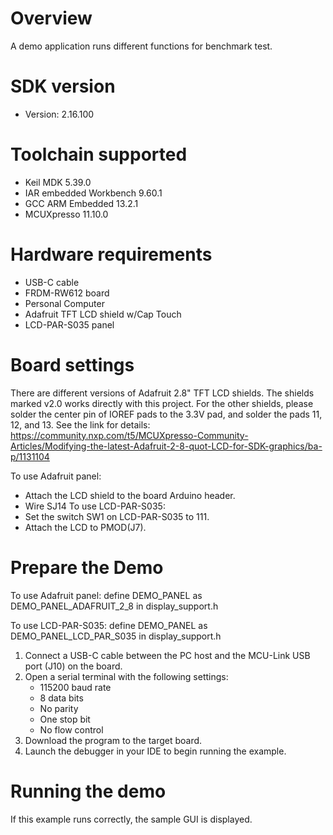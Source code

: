 Overview
========
A demo application runs different functions for benchmark test.

SDK version
===========
- Version: 2.16.100

Toolchain supported
===================
- Keil MDK  5.39.0
- IAR embedded Workbench  9.60.1
- GCC ARM Embedded  13.2.1
- MCUXpresso  11.10.0

Hardware requirements
=====================
- USB-C cable
- FRDM-RW612 board
- Personal Computer
- Adafruit TFT LCD shield w/Cap Touch
- LCD-PAR-S035 panel

Board settings
==============
There are different versions of Adafruit 2.8" TFT LCD shields. The shields marked
v2.0 works directly with this project. For the other shields, please solder
the center pin of IOREF pads to the 3.3V pad, and solder the pads 11, 12, and 13.
See the link for details:
https://community.nxp.com/t5/MCUXpresso-Community-Articles/Modifying-the-latest-Adafruit-2-8-quot-LCD-for-SDK-graphics/ba-p/1131104

To use Adafruit panel:
- Attach the LCD shield to the board Arduino header.
- Wire SJ14
To use LCD-PAR-S035:
- Set the switch SW1 on LCD-PAR-S035 to 111.
- Attach the LCD to PMOD(J7).

Prepare the Demo
================
To use Adafruit panel: define DEMO_PANEL as DEMO_PANEL_ADAFRUIT_2_8 in display_support.h

To use LCD-PAR-S035: define DEMO_PANEL as DEMO_PANEL_LCD_PAR_S035 in display_support.h

1.  Connect a USB-C cable between the PC host and the MCU-Link USB port (J10) on the board.
2.  Open a serial terminal with the following settings:
    - 115200 baud rate
    - 8 data bits
    - No parity
    - One stop bit
    - No flow control
3.  Download the program to the target board.
4.  Launch the debugger in your IDE to begin running the example.

Running the demo
================
If this example runs correctly, the sample GUI is displayed.
